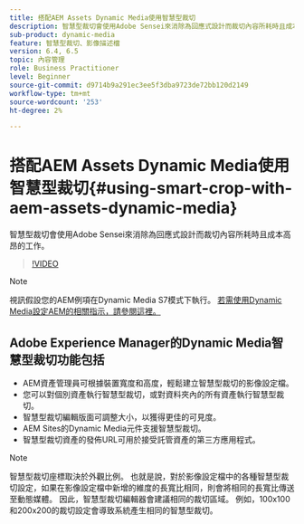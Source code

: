 ```yaml
---
title: 搭配AEM Assets Dynamic Media使用智慧型裁切
description: 智慧型裁切會使用Adobe Sensei來消除為回應式設計而裁切內容所耗時且成本高昂的工作。
sub-product: dynamic-media
feature: 智慧型裁切、影像描述檔
version: 6.4, 6.5
topic: 內容管理
role: Business Practitioner
level: Beginner
source-git-commit: d9714b9a291ec3ee5f3dba9723de72bb120d2149
workflow-type: tm+mt
source-wordcount: '253'
ht-degree: 2%

---
```



# 搭配AEM Assets Dynamic Media使用智慧型裁切{#using-smart-crop-with-aem-assets-dynamic-media}

智慧型裁切會使用Adobe Sensei來消除為回應式設計而裁切內容所耗時且成本高昂的工作。

>[!VIDEO](https://video.tv.adobe.com/v/21519/)

>[!NOTE]
>
>視訊假設您的AEM例項在Dynamic Media S7模式下執行。 [若需使用Dynamic Media設定AEM的相關指示，請參閱這裡。](https://helpx.adobe.com/tw/experience-manager/6-3/assets/using/config-dynamic-fp-14410.html)

## Adobe Experience Manager的Dynamic Media智慧型裁切功能包括

* AEM資產管理員可根據裝置寬度和高度，輕鬆建立智慧型裁切的影像設定檔。
* 您可以對個別資產執行智慧型裁切，或對資料夾內的所有資產執行智慧型裁切。
* 智慧型裁切編輯版面可調整大小，以獲得更佳的可見度。
* AEM Sites的Dynamic Media元件支援智慧型裁切。
* 智慧型裁切資產的發佈URL可用於接受託管資產的第三方應用程式。

>[!NOTE]
>
>智慧型裁切座標取決於外觀比例。 也就是說，對於影像設定檔中的各種智慧型裁切設定，如果在影像設定檔中新增的維度的長寬比相同，則會將相同的長寬比傳送至動態媒體。 因此，智慧型裁切編輯器會建議相同的裁切區域。 例如，100x100和200x200的裁切設定會導致系統產生相同的智慧型裁切。
